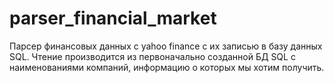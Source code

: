 # parser_financial_market
Парсер финансовых данных с yahoo finance c их записью в базу данных SQL.
Чтение производится из первоначально созданной БД SQL c наименованиями компаний, информацию о которых мы хотим получить. 
